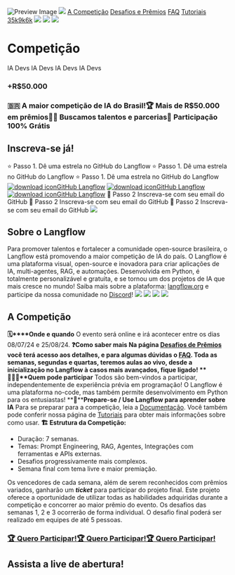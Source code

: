 ![Preview Image](https://framerusercontent.com/images/HBA5vNT8jvHlhjxkuAYiRS2WLWE.jpg)
[![](https://framerusercontent.com/images/aPtLvraX9agw6nlGOAOwxlRHtKI.svg)](https://www.langflow.org/<./old-home>)
[A Competição](https://www.langflow.org/<./iadevs>)
[Desafios e Prêmios](https://www.langflow.org/<./iadevs/desafiosepremios>)
[FAQ](https://www.langflow.org/<./iadevs/faq>)
[Tutoriais](https://www.langflow.org/<./iadevs/tutoriais>)
[35k](https://www.langflow.org/<https:/bit.ly/langflow>)[9k](https://www.langflow.org/<https:/bit.ly/langflow-discord>)[6k](https://www.langflow.org/<https:/twitter.com/langflow_ai>)
[![](https://framerusercontent.com/images/aPtLvraX9agw6nlGOAOwxlRHtKI.svg)](https://www.langflow.org/<./old-home>)
[![](https://framerusercontent.com/images/aPtLvraX9agw6nlGOAOwxlRHtKI.svg)](https://www.langflow.org/<./old-home>)
![](https://framerusercontent.com/images/XsXHkHpEp361famMUwzS6j9QHo.png)
# Competição
IA Devs 
IA Devs 
IA Devs 
IA Devs 
### **+R$50.000**
### 🇧🇷 A maior competição de IA do Brasil!🏆 Mais de R$50.000 em prêmios👨‍💻 Buscamos talentos e parcerias💸 Participação 100% Grátis
## Inscreva-se já!
⭐ Passo 1. Dê uma estrela no GitHub do Langflow
⭐ Passo 1. Dê uma estrela no GitHub do Langflow
⭐ Passo 1. Dê uma estrela no GitHub do Langflow
[![download icon](https://framerusercontent.com/images/vrZqc49PMV7QFOssHIz8EWYRw.png)GitHub Langflow](https://www.langflow.org/<https:/github.com/langflow-ai/langflow> "Download File")
[![download icon](https://framerusercontent.com/images/vrZqc49PMV7QFOssHIz8EWYRw.png)GitHub Langflow](https://www.langflow.org/<https:/github.com/langflow-ai/langflow> "Download File")
[![download icon](https://framerusercontent.com/images/vrZqc49PMV7QFOssHIz8EWYRw.png)GitHub Langflow](https://www.langflow.org/<https:/github.com/langflow-ai/langflow> "Download File")
📨 Passo 2 Inscreva-se com seu email do GitHub
📨 Passo 2 Inscreva-se com seu email do GitHub
📨 Passo 2 Inscreva-se com seu email do GitHub
![](https://framerusercontent.com/images/kQSxNB5h1FWswq5mBQOJZD1D7po.gif?scale-down-to=1024)
## Sobre o Langflow
Para promover talentos e fortalecer a comunidade open-source brasileira, o Langflow está promovendo a maior competição de IA do país.
O Langflow é uma plataforma visual, open-source e inovadora para criar aplicações de IA, multi-agentes, RAG, e automações. Desenvolvida em Python, é totalmente personalizável e gratuita, e se tornou um dos projetos de IA que mais cresce no mundo! 
Saiba mais sobre a plataforma: [langflow.org](https://www.langflow.org/<http:/langflow.org/>) e participe da nossa comunidade no [Discord](https://www.langflow.org/<https:/discord.gg/ZGrjF4v2N6>)!
![](https://framerusercontent.com/images/rP8cFrmc6wmM2qJd6xRuGqRy4JU.png?scale-down-to=1024)
![](https://framerusercontent.com/images/rP8cFrmc6wmM2qJd6xRuGqRy4JU.png?scale-down-to=1024)
![](https://framerusercontent.com/images/rP8cFrmc6wmM2qJd6xRuGqRy4JU.png?scale-down-to=1024)
![](https://framerusercontent.com/images/rP8cFrmc6wmM2qJd6xRuGqRy4JU.png?scale-down-to=1024)
## A Competição
**🗓️****Onde e quando**
O evento será online e irá acontecer entre os dias 08/07/24 e 25/08/24.
**❓****Como saber mais**
Na página [Desafios de Prêmios](https://www.langflow.org/<./iadevs/desafiosepremios>) você terá acesso aos detalhes, e para algumas dúvidas o [FAQ](https://www.langflow.org/<./iadevs/faq>). Toda as semanas, segundas e quartas, teremos aulas ao vivo, desde a inicialização no Langflow à casos mais avançados, fique ligado!
**🦸🏼‍♂️****Quem pode participar**
Todos são bem-vindos a participar, independentemente de experiência prévia em programação! O Langflow é uma plataforma no-code, mas também permite desenvolvimento em Python para os entusiastas! 
**🧠****Prepare-se / Use Langflow para aprender sobre IA**
Para se preparar para a competição, leia a [Documentação](https://www.langflow.org/<https:/docs.langflow.org/>). Você também pode conferir nossa página de [Tutoriais](https://www.langflow.org/<./iadevs/tutoriais>) para obter mais informações sobre como usar.
**🏗️ Estrutura da Competição:**
  * Duração: 7 semanas.
  * Temas: Prompt Engineering, RAG, Agentes, Integrações com ferramentas e APIs externas.
  * Desafios progressivamente mais complexos.
  * Semana final com tema livre e maior premiação.


Os vencedores de cada semana, além de serem reconhecidos com prêmios variados, ganharão um _**ticket**_ para participar do projeto final. Este projeto oferece a oportunidade de utilizar todas as habilidades adquiridas durante a competição e concorrer ao maior prêmio do evento.
Os desafios das semanas 1, 2 e 3 ocorrerão de forma individual. O desafio final poderá ser realizado em equipes de até 5 pessoas.
### [🏆 Quero Participar!🏆 Quero Participar!🏆 Quero Participar!](https://www.langflow.org/<./iadevs#inscrever>)
## Assista a live de abertura!
